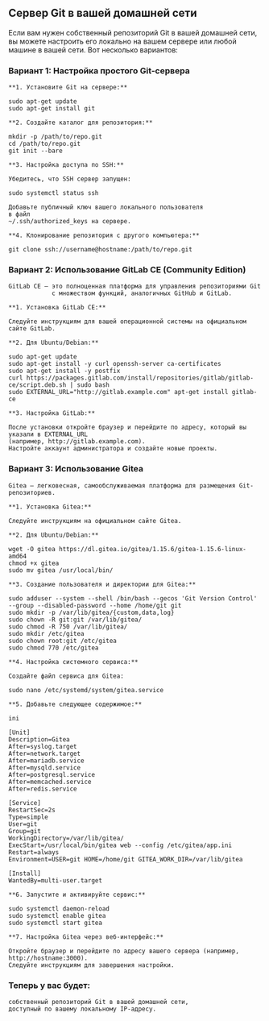 ## Сервер Git в вашей домашней сети

Если вам нужен собственный репозиторий Git в вашей домашней сети,
вы можете настроить его локально на вашем сервере или любой машине в вашей сети.
Вот несколько вариантов:

### Вариант 1: Настройка простого Git-сервера

    **1. Установите Git на сервере:**
```
sudo apt-get update
sudo apt-get install git
```

    **2. Создайте каталог для репозитория:**
```
mkdir -p /path/to/repo.git
cd /path/to/repo.git
git init --bare
```

    **3. Настройка доступа по SSH:**

    Убедитесь, что SSH сервер запущен:
```
sudo systemctl status ssh
```

    Добавьте публичный ключ вашего локального пользователя
    в файл 
    ~/.ssh/authorized_keys на сервере.

    **4. Клонирование репозитория с другого компьютера:**
```
git clone ssh://username@hostname:/path/to/repo.git
```

### Вариант 2: Использование GitLab CE (Community Edition)

    GitLab CE — это полноценная платформа для управления репозиториями Git
                с множеством функций, аналогичных GitHub и GitLab.

    **1. Установка GitLab CE:**

    Следуйте инструкциям для вашей операционной системы на официальном сайте GitLab.

    **2. Для Ubuntu/Debian:**
```
sudo apt-get update
sudo apt-get install -y curl openssh-server ca-certificates
sudo apt-get install -y postfix
curl https://packages.gitlab.com/install/repositories/gitlab/gitlab-ce/script.deb.sh | sudo bash
sudo EXTERNAL_URL="http://gitlab.example.com" apt-get install gitlab-ce
```
    
    **3. Настройка GitLab:**

    После установки откройте браузер и перейдите по адресу, который вы указали в EXTERNAL_URL 
    (например, http://gitlab.example.com).
    Настройте аккаунт администратора и создайте новые проекты.

### Вариант 3: Использование Gitea

    Gitea — легковесная, самообслуживаемая платформа для размещения Git-репозиториев.

    **1. Установка Gitea:**

    Следуйте инструкциям на официальном сайте Gitea.

    **2. Для Ubuntu/Debian:**
```
wget -O gitea https://dl.gitea.io/gitea/1.15.6/gitea-1.15.6-linux-amd64
chmod +x gitea
sudo mv gitea /usr/local/bin/
```

    **3. Создание пользователя и директории для Gitea:**
```
sudo adduser --system --shell /bin/bash --gecos 'Git Version Control' --group --disabled-password --home /home/git git
sudo mkdir -p /var/lib/gitea/{custom,data,log}
sudo chown -R git:git /var/lib/gitea/
sudo chmod -R 750 /var/lib/gitea/
sudo mkdir /etc/gitea
sudo chown root:git /etc/gitea
sudo chmod 770 /etc/gitea
```

    **4. Настройка системного сервиса:**

    Создайте файл сервиса для Gitea:
```
sudo nano /etc/systemd/system/gitea.service
```

    **5. Добавьте следующее содержимое:**
```
ini

[Unit]
Description=Gitea
After=syslog.target
After=network.target
After=mariadb.service
After=mysqld.service
After=postgresql.service
After=memcached.service
After=redis.service

[Service]
RestartSec=2s
Type=simple
User=git
Group=git
WorkingDirectory=/var/lib/gitea/
ExecStart=/usr/local/bin/gitea web --config /etc/gitea/app.ini
Restart=always
Environment=USER=git HOME=/home/git GITEA_WORK_DIR=/var/lib/gitea

[Install]
WantedBy=multi-user.target
```

    **6. Запустите и активируйте сервис:**
```
sudo systemctl daemon-reload
sudo systemctl enable gitea
sudo systemctl start gitea
```
    **7. Настройка Gitea через веб-интерфейс:**

    Откройте браузер и перейдите по адресу вашего сервера (например, http://hostname:3000).
    Следуйте инструкциям для завершения настройки.

### Теперь у вас будет:
    
    собственный репозиторий Git в вашей домашней сети,
    доступный по вашему локальному IP-адресу.
